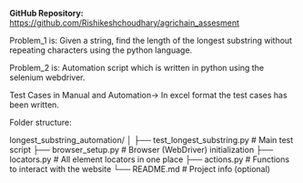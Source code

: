 **GitHub Repository:** https://github.com/Rishikeshchoudhary/agrichain_assesment

Problem_1 is: Given a string, find the length of the longest substring without repeating characters using the python language.

Problem_2 is: Automation script which is written in python using the selenium webdriver.

Test Cases in Manual and Automation-> In excel format the test cases has been written.


Folder structure:

longest_substring_automation/
│
├── test_longest_substring.py       # Main test script
├── browser_setup.py                # Browser (WebDriver) initialization
├── locators.py                     # All element locators in one place
├── actions.py                      # Functions to interact with the website
└── README.md                       # Project info (optional)

